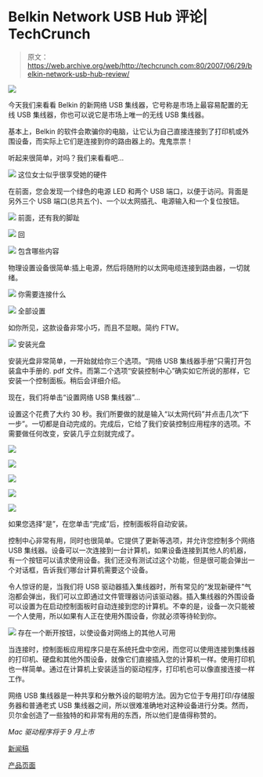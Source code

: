 # Belkin Network USB Hub 评论| TechCrunch

> 原文：<https://web.archive.org/web/http://techcrunch.com:80/2007/06/29/belkin-network-usb-hub-review/>

![](img/6b98472f2e9fbcbf0230dd6794a75762.png)

今天我们来看看 Belkin 的新网络 USB 集线器，它号称是市场上最容易配置的无线 USB 集线器，你也可以说它是市场上唯一的无线 USB 集线器。

基本上，Belkin 的软件会欺骗你的电脑，让它认为自己直接连接到了打印机或外围设备，而实际上它们是连接到你的路由器上的。鬼鬼祟祟！

听起来很简单，对吗？我们来看看吧…

![](img/3edcf3f4a9af2b02d72999c6a010745b.png)
这位女士似乎很享受她的硬件

在前面，您会发现一个绿色的电源 LED 和两个 USB 端口，以便于访问。背面是另外三个 USB 端口(总共五个)、一个以太网插孔、电源输入和一个复位按钮。

![](img/1f8470f56172920f51dbbfea2ab2e08c.png)
前面，还有我的脚趾

![](img/7d0b9793d8bf1569ff1511bc87e526d0.png)
回

![](img/73b2978908969ce3509077ea05d23d6e.png)
包含哪些内容

物理设置设备很简单:插上电源，然后将随附的以太网电缆连接到路由器，一切就绪。

![](img/6801df00755ea33ac2e21390d557ef38.png)
你需要连接什么

![](img/1939430e476d2a209e52bd00723a3eb3.png)
全部设置

如你所见，这款设备非常小巧，而且不显眼。简约 FTW。

![](img/71fcc0030cd7ca8ceb012777b9487256.png)
安装光盘

安装光盘非常简单，一开始就给你三个选项。“网络 USB 集线器手册”只需打开包装盒中手册的. pdf 文件。而第二个选项“安装控制中心”确实如它所说的那样，它安装一个控制面板。稍后会详细介绍。

现在，我们将单击“设置网络 USB 集线器”…

设置这个花费了大约 30 秒。我们所要做的就是输入“以太网代码”并点击几次“下一步”。一切都是自动完成的。完成后，它给了我们安装控制应用程序的选项。不需要做任何改变，安装几乎立刻就完成了。

![](img/f48389b3b0e03156de3e46c17899dcc1.png)

![](img/c4546af2172f87ae3d6d14f8852ceb76.png)

![](img/78c8330e2de4d4cd523032428191bf94.png)

![](img/a4416557dfb8165c5d5a3a20d09826ac.png)

![](img/c9c249117683998a1e49e7e2f66f427b.png)

如果您选择“是”，在您单击“完成”后，控制面板将自动安装。

控制中心非常有用，同时也很简单。它提供了更新等选项，并允许您控制多个网络 USB 集线器。设备可以一次连接到一台计算机，如果设备连接到其他人的机器，有一个按钮可以请求使用设备。我们还没有测试过这个功能，但是很可能会弹出一个对话框，告诉我们哪台计算机需要这个设备。

令人惊讶的是，当我们将 USB 驱动器插入集线器时，所有常见的“发现新硬件”气泡都会弹出，我们可以立即通过文件管理器访问该驱动器。插入集线器的外围设备可以设置为在启动控制面板时自动连接到您的计算机。不幸的是，设备一次只能被一个人使用，所以如果有人正在使用外围设备，你就必须等待轮到你。

![](img/5fc3328c77f4c5a37481b1c803a637e9.png)
存在一个断开按钮，以使设备对网络上的其他人可用

当连接时，控制面板应用程序只是在系统托盘中空闲，而您可以使用连接到集线器的打印机、硬盘和其他外围设备，就像它们直接插入您的计算机一样。使用打印机也一样简单。通过在计算机上安装适当的驱动程序，打印机也可以像直接连接一样工作。

网络 USB 集线器是一种共享和分散外设的聪明方法。因为它位于专用打印/存储服务器和普通老式 USB 集线器之间，所以很难准确地对这种设备进行分类。然而，贝尔金创造了一些独特的和非常有用的东西，所以他们是值得称赞的。

*Mac 驱动程序将于 9 月上市*

[新闻稿](https://web.archive.org/web/20170708015730/http://www.belkin.com/pressroom/releases/uploads/05_15_07NetworkUSBHub.html)

[产品页面](https://web.archive.org/web/20170708015730/http://www.belkin.com/networkusbhub/)